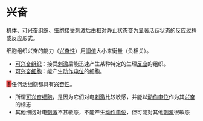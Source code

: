 # 兴奋

机体、[可兴奋组织](可兴奋组织.md)、细胞接受[刺激](刺激.md)后由相对静止状态变为显著活跃状态的反应过程或反应形式。

细胞组织兴奋的能力（[兴奋性](兴奋性.md)）用[阈值](阈值.md)大小来衡量（负相关）。

- [可兴奋组织](可兴奋组织.md)：接受[刺激](刺激.md)后能迅速产生某种特定的生理[反应](反应.md)的组织。
- [可兴奋细胞](可兴奋细胞.md)：能产生[动作电位](动作电位.md)的细胞。

<mark style="background-color:#dd4444;">！</mark>任何活细胞都具有[兴奋性](兴奋性.md)。

- 所谓[可兴奋细胞](可兴奋细胞.md)，是因为它们对电[刺激](刺激.md)比较敏感，并能以[动作电位](动作电位.md)作为其[兴奋](兴奋.md)的标志
- 其他细胞对电[刺激](刺激.md)不甚敏感，不能产生[动作电位](动作电位.md)，但可能对其他[刺激](刺激.md)很敏感
